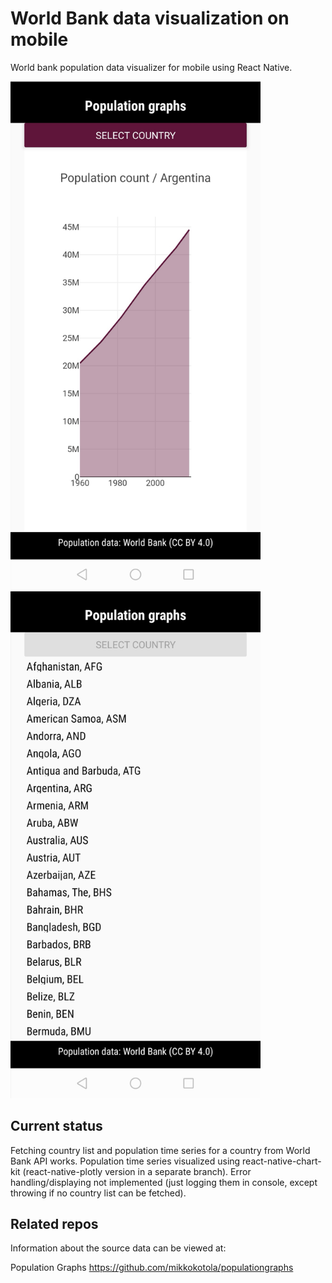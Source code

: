 # World Bank data visualization on mobile
World bank population data visualizer for mobile using React Native.

<img src="./pics/Population_graphs_mobile_graph.jpg" width="400" alt="Sample population graph"/>
<img src="./pics/Population_graphs_mobile_countrylist.jpg" width="400" alt="Country list view"/>

## Current status
Fetching country list and population time series for a country from World Bank API works. Population time series visualized using react-native-chart-kit (react-native-plotly version in a separate branch). Error handling/displaying not implemented (just logging them in console, except throwing if no country list can be fetched).

## Related repos
Information about the source data can be viewed at:

Population Graphs https://github.com/mikkokotola/populationgraphs
